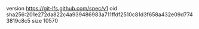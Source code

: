 version https://git-lfs.github.com/spec/v1
oid sha256:201e272da822c4a939486983a711ffdf2510c81d3f658a432e09d7743819c8c5
size 10570
